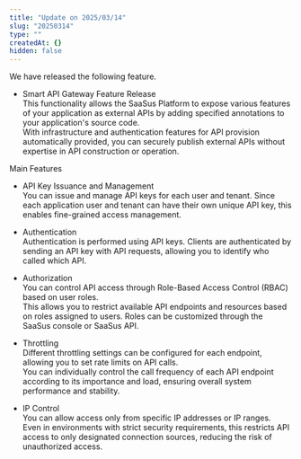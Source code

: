 ```yaml
---
title: "Update on 2025/03/14"
slug: "20250314"
type: ""
createdAt: {}
hidden: false
---
```


We have released the following feature.

- Smart API Gateway Feature Release  
  This functionality allows the SaaSus Platform to expose various features of your application as external APIs by adding specified annotations to your application's source code.  
  With infrastructure and authentication features for API provision automatically provided, you can securely publish external APIs without expertise in API construction or operation.  

Main Features  

- API Key Issuance and Management  
  You can issue and manage API keys for each user and tenant. Since each application user and tenant can have their own unique API key, this enables fine-grained access management.  

- Authentication  
  Authentication is performed using API keys. Clients are authenticated by sending an API key with API requests, allowing you to identify who called which API.  

- Authorization  
  You can control API access through Role-Based Access Control (RBAC) based on user roles.  
  This allows you to restrict available API endpoints and resources based on roles assigned to users. Roles can be customized through the SaaSus console or SaaSus API.  

- Throttling  
  Different throttling settings can be configured for each endpoint, allowing you to set rate limits on API calls.  
  You can individually control the call frequency of each API endpoint according to its importance and load, ensuring overall system performance and stability.  

- IP Control  
  You can allow access only from specific IP addresses or IP ranges.  
  Even in environments with strict security requirements, this restricts API access to only designated connection sources, reducing the risk of unauthorized access.  
